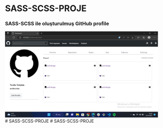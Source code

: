 # SASS-SCSS-PROJE

<h3>SASS-SCSS ile oluşturulmuş GitHub profile </h3>

![](GitHub.png)#   S A S S - S C S S - P R O J E 
 
 #   S A S S - S C S S - P R O J E 
 
 